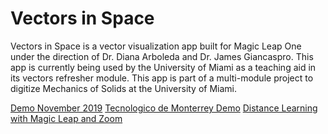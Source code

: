 # Vectors in Space

Vectors in Space is a vector visualization app built for Magic Leap One under the direction of Dr. Diana Arboleda and Dr. James Giancaspro. This app is currently being used by the University of Miami as a teaching aid in its vectors refresher module. 
This app is part of a multi-module project to digitize Mechanics of Solids at the University of Miami. 

[Demo November 2019](https://www.youtube.com/watch?v=hWGm8BkqRS0&list=PLYgLXFALipKLwQje4tqpVNcV0GOGIA3nW&index=3)
[Tecnologico de Monterrey Demo](https://www.youtube.com/watch?v=02YPXFwdWvE&list=PLYgLXFALipKLwQje4tqpVNcV0GOGIA3nW&index=6&t=0s)
[Distance Learning with Magic Leap and Zoom](https://www.youtube.com/watch?v=ffNBdWFU3vE)

